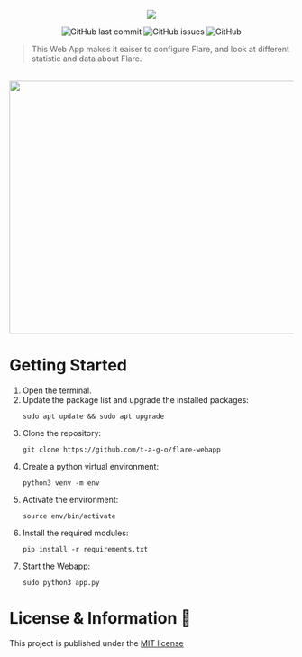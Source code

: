 <div align="center">
    </a>
    <br />
    <img align="center" src="https://cdn.discordapp.com/attachments/1092315227057561630/1230745160464338954/flare.png?ex=66346fc0&is=6621fac0&hm=b6dafeba296665988c5afaad3b1dd3d82abf143f1fdc76cd7299e259c94564cd&">
    
   ![GitHub last commit](https://img.shields.io/github/last-commit/t-a-g-o/flare-webapp)
   ![GitHub issues](https://img.shields.io/github/issues-raw/t-a-g-o/flare-webapp)
   ![GitHub](https://img.shields.io/github/license/t-a-g-o/flare-webapp)
    
</div>

> This Web App makes it eaiser to configure Flare, and look at different statistic and data about Flare.

<br />
<div align="center">
<img width="538.8" height="448.8" src="https://cdn.discordapp.com/attachments/1092315227057561630/1233652499852955668/preview.png?ex=662ddfec&is=662c8e6c&hm=d848047866a0d44c87d49ef2accb84891ecca9ebffc009b5928842a7813dcec5&">
</div>

# Getting Started
1. Open the terminal.
2. Update the package list and upgrade the installed packages:
   ```shell
   sudo apt update && sudo apt upgrade
   ```
3. Clone the repository:
   ```shell
   git clone https://github.com/t-a-g-o/flare-webapp
   ```
4. Create a python virtual environment:
   ```shell
   python3 venv -m env
   ```
5. Activate the environment:
   ```shell
   source env/bin/activate
   ```
6. Install the required modules:
   ```shell
   pip install -r requirements.txt
   ```
7. Start the Webapp:
   ```shell
   sudo python3 app.py
   ```
# License & Information 📃
This project is published under the [MIT license](./LICENSE)